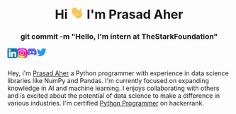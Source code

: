 <h1 align="center">Hi <img src="https://github.com/Prasadcode22/README_FILE/blob/main/Hi.gif" width="30px"> I'm Prasad Aher</h1>
<h3 align="center">git commit -m "Hello, I'm intern at TheStarkFoundation"</h3>

<a href="https://www.linkedin.com/in/prasad-aher-38b56a267/">
  <img align="left" alt="Prasad's LinkedIN" width="22px" src="https://github.com/Prasadcode22/README_FILE/blob/main/linedin.png" />
</a>
<a href="https://instagram.com/aherprasadofficial?igshid=YmMyMTA2M2Y=">
  <img align="left" alt="Prasad's Instagram" width="22px" src="https://github.com/Prasadcode22/README_FILE/blob/main/instagram.png" />
</a>
<a href="https://discordapp.com/users/Prasad#4828">
  <img align="left" alt="Prasad's Discord" width="22px" src="https://github.com/Prasadcode22/README_FILE/blob/main/Discord.png" />
</a>
<a href="https://twitter.com/OfficialPrasad0">
  <img align="left" alt="Prasad Aher | Twitter" width="22px" src="https://github.com/Prasadcode22/README_FILE/blob/main/Twitter.png" />
</a>
<br></br>

Hey, i'm [Prasad Aher](https://www.linkedin.com/in/prasad-aher-38b56a267/) a Python programmer with experience in data science libraries like NumPy and Pandas. I'm currently focused on expanding knowledge in AI and machine learning. I enjoys collaborating with others and is excited about the potential of data science to make a difference in various industries. I'm certified [Python Programmer](https://www.hackerrank.com/certificates/0c8db4078008) on hackerrank.
